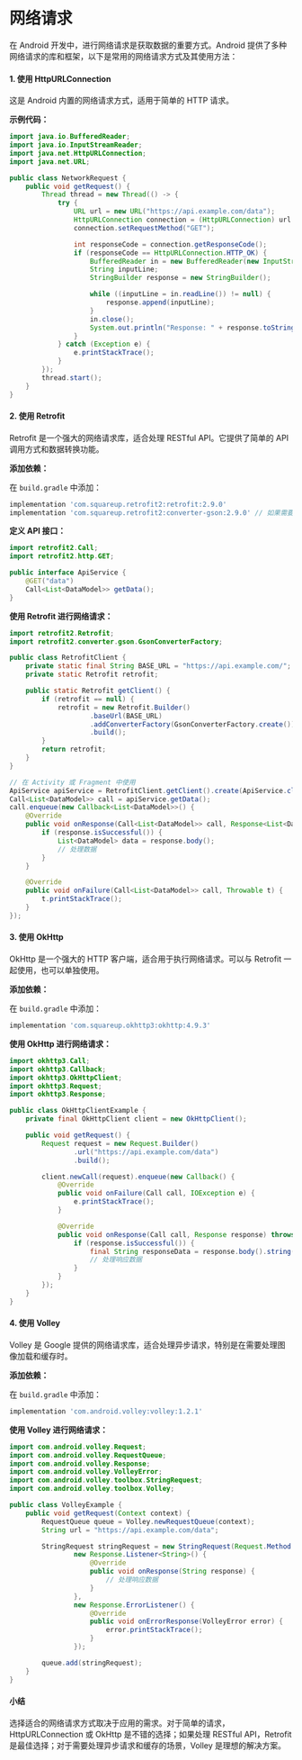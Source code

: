 # 网络请求

在 Android 开发中，进行网络请求是获取数据的重要方式。Android 提供了多种网络请求的库和框架，以下是常用的网络请求方式及其使用方法：

#### 1. **使用 HttpURLConnection**

这是 Android 内置的网络请求方式，适用于简单的 HTTP 请求。

**示例代码：**

```java
import java.io.BufferedReader;
import java.io.InputStreamReader;
import java.net.HttpURLConnection;
import java.net.URL;

public class NetworkRequest {
    public void getRequest() {
        Thread thread = new Thread(() -> {
            try {
                URL url = new URL("https://api.example.com/data");
                HttpURLConnection connection = (HttpURLConnection) url.openConnection();
                connection.setRequestMethod("GET");

                int responseCode = connection.getResponseCode();
                if (responseCode == HttpURLConnection.HTTP_OK) {
                    BufferedReader in = new BufferedReader(new InputStreamReader(connection.getInputStream()));
                    String inputLine;
                    StringBuilder response = new StringBuilder();

                    while ((inputLine = in.readLine()) != null) {
                        response.append(inputLine);
                    }
                    in.close();
                    System.out.println("Response: " + response.toString());
                }
            } catch (Exception e) {
                e.printStackTrace();
            }
        });
        thread.start();
    }
}
```

#### 2. **使用 Retrofit**

Retrofit 是一个强大的网络请求库，适合处理 RESTful API。它提供了简单的 API 调用方式和数据转换功能。

**添加依赖：**

在 `build.gradle` 中添加：

```gradle
implementation 'com.squareup.retrofit2:retrofit:2.9.0'
implementation 'com.squareup.retrofit2:converter-gson:2.9.0' // 如果需要解析 JSON
```

**定义 API 接口：**

```java
import retrofit2.Call;
import retrofit2.http.GET;

public interface ApiService {
    @GET("data")
    Call<List<DataModel>> getData();
}
```

**使用 Retrofit 进行网络请求：**

```java
import retrofit2.Retrofit;
import retrofit2.converter.gson.GsonConverterFactory;

public class RetrofitClient {
    private static final String BASE_URL = "https://api.example.com/";
    private static Retrofit retrofit;

    public static Retrofit getClient() {
        if (retrofit == null) {
            retrofit = new Retrofit.Builder()
                    .baseUrl(BASE_URL)
                    .addConverterFactory(GsonConverterFactory.create())
                    .build();
        }
        return retrofit;
    }
}

// 在 Activity 或 Fragment 中使用
ApiService apiService = RetrofitClient.getClient().create(ApiService.class);
Call<List<DataModel>> call = apiService.getData();
call.enqueue(new Callback<List<DataModel>>() {
    @Override
    public void onResponse(Call<List<DataModel>> call, Response<List<DataModel>> response) {
        if (response.isSuccessful()) {
            List<DataModel> data = response.body();
            // 处理数据
        }
    }

    @Override
    public void onFailure(Call<List<DataModel>> call, Throwable t) {
        t.printStackTrace();
    }
});
```

#### 3. **使用 OkHttp**

OkHttp 是一个强大的 HTTP 客户端，适合用于执行网络请求。可以与 Retrofit 一起使用，也可以单独使用。

**添加依赖：**

在 `build.gradle` 中添加：

```gradle
implementation 'com.squareup.okhttp3:okhttp:4.9.3'
```

**使用 OkHttp 进行网络请求：**

```java
import okhttp3.Call;
import okhttp3.Callback;
import okhttp3.OkHttpClient;
import okhttp3.Request;
import okhttp3.Response;

public class OkHttpClientExample {
    private final OkHttpClient client = new OkHttpClient();

    public void getRequest() {
        Request request = new Request.Builder()
                .url("https://api.example.com/data")
                .build();

        client.newCall(request).enqueue(new Callback() {
            @Override
            public void onFailure(Call call, IOException e) {
                e.printStackTrace();
            }

            @Override
            public void onResponse(Call call, Response response) throws IOException {
                if (response.isSuccessful()) {
                    final String responseData = response.body().string();
                    // 处理响应数据
                }
            }
        });
    }
}
```

#### 4. **使用 Volley**

Volley 是 Google 提供的网络请求库，适合处理异步请求，特别是在需要处理图像加载和缓存时。

**添加依赖：**

在 `build.gradle` 中添加：

```gradle
implementation 'com.android.volley:volley:1.2.1'
```

**使用 Volley 进行网络请求：**

```java
import com.android.volley.Request;
import com.android.volley.RequestQueue;
import com.android.volley.Response;
import com.android.volley.VolleyError;
import com.android.volley.toolbox.StringRequest;
import com.android.volley.toolbox.Volley;

public class VolleyExample {
    public void getRequest(Context context) {
        RequestQueue queue = Volley.newRequestQueue(context);
        String url = "https://api.example.com/data";

        StringRequest stringRequest = new StringRequest(Request.Method.GET, url,
                new Response.Listener<String>() {
                    @Override
                    public void onResponse(String response) {
                        // 处理响应数据
                    }
                },
                new Response.ErrorListener() {
                    @Override
                    public void onErrorResponse(VolleyError error) {
                        error.printStackTrace();
                    }
                });

        queue.add(stringRequest);
    }
}
```

#### 小结

选择适合的网络请求方式取决于应用的需求。对于简单的请求，HttpURLConnection 或 OkHttp 是不错的选择；如果处理 RESTful API，Retrofit 是最佳选择；对于需要处理异步请求和缓存的场景，Volley 是理想的解决方案。
